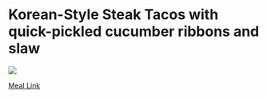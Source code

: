 # Korean-Style Steak Tacos with quick-pickled cucumber ribbons and slaw
![](https://homechef.imgix.net/https%3A%2F%2Fasset.homechef.com%2Fuploads%2Fmeal%2Fplated%2F30952%2F004623.007.01Korean-Style_Steak_Tacos_ecomm1-09-05-23-101652.jpg?ixlib=rails-1.1.0&w=600&auto=format&s=4fda4a687d31debaaa4115fb71d4d248)

[Meal Link](https://www.homechef.com/meals/korean-style-steak-tacos-dc53ca9e-668f-448a-b017-62adc35b3c8b)
